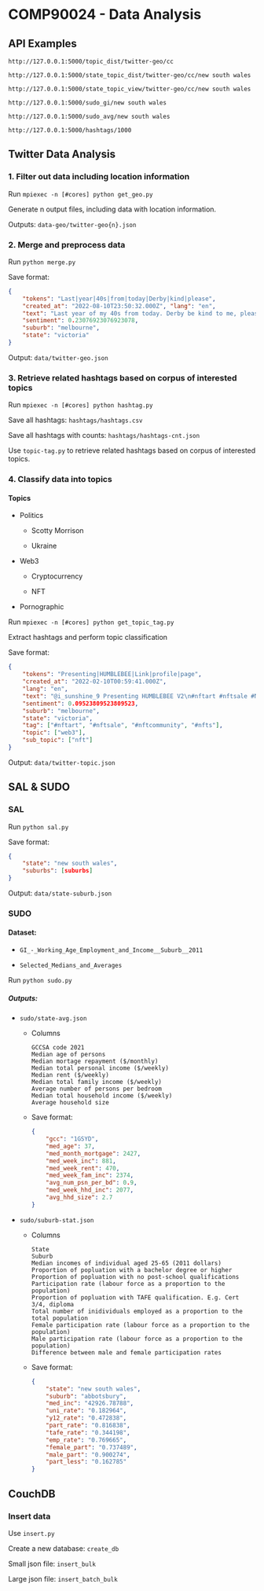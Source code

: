 # COMP90024 - Data Analysis



## API Examples

```
http://127.0.0.1:5000/topic_dist/twitter-geo/cc

http://127.0.0.1:5000/state_topic_dist/twitter-geo/cc/new south wales

http://127.0.0.1:5000/state_topic_view/twitter-geo/cc/new south wales

http://127.0.0.1:5000/sudo_gi/new south wales

http://127.0.0.1:5000/sudo_avg/new south wales

http://127.0.0.1:5000/hashtags/1000
```



## Twitter Data Analysis

### 1. Filter out data including location information

Run `mpiexec -n [#cores] python get_geo.py`

Generate n output files, including data with location information.

Outputs: `data-geo/twitter-geo{n}.json`



### 2. Merge and preprocess data

Run `python merge.py`

Save format: 

```json
{
    "tokens": "Last|year|40s|from|today|Derby|kind|please",
    "created_at": "2022-08-10T23:50:32.000Z", "lang": "en",
    "text": "Last year of my 40s from today. Derby be kind to me, please.",
    "sentiment": 0.23076923076923078,
    "suburb": "melbourne",
    "state": "victoria"
}
```

Output: `data/twitter-geo.json`



### 3. Retrieve related hashtags based on corpus of interested topics

Run `mpiexec -n [#cores] python hashtag.py`

Save all hashtags: `hashtags/hashtags.csv`

Save all hashtags with counts: `hashtags/hashtags-cnt.json`

Use `topic-tag.py` to retrieve related hashtags based on corpus of interested topics.



### 4. Classify data into topics

#### Topics

* Politics

  * Scotty Morrison

  * Ukraine

* Web3

  * Cryptocurrency

  * NFT

* Pornographic

Run `mpiexec -n [#cores] python get_topic_tag.py`

Extract hashtags and perform topic classification

Save format:

```json
{
    "tokens": "Presenting|HUMBLEBEE|Link|profile|page",
    "created_at": "2022-02-10T00:59:41.000Z",
    "lang": "en",
    "text": "@i_sunshine_9 Presenting HUMBLEBEE V2\n#nftart #nftsale #NFTCommunity #NFTs \nLink on profile page to @opensea ---------------------------\nhttps://t.co/HhkdBcK7T7",
    "sentiment": 0.09523809523809523,
    "suburb": "melbourne",
    "state": "victoria",
    "tag": ["#nftart", "#nftsale", "#nftcommunity", "#nfts"],
    "topic": ["web3"],
    "sub_topic": ["nft"]
}
```

Output: `data/twitter-topic.json`



## SAL & SUDO

### SAL

Run `python sal.py`

Save format:

```json
{
    "state": "new south wales",
    "suburbs": [suburbs]
}
```

Output: `data/state-suburb.json`



### SUDO

#### Dataset:

* `GI_-_Working_Age_Employment_and_Income__Suburb__2011`

* `Selected_Medians_and_Averages`

Run `python sudo.py`

##### Outputs:

* `sudo/state-avg.json`

  * Columns

    ```
    GCCSA code 2021
    Median age of persons
    Median mortage repayment ($/monthly)
    Median total personal income ($/weekly)
    Median rent ($/weekly)
    Median total family income ($/weekly)
    Average number of persons per bedroom
    Median total household income ($/weekly)
    Average household size
    ```

  * Save format:

    ```json
    {
        "gcc": "1GSYD",
        "med_age": 37,
        "med_month_mortgage": 2427,
        "med_week_inc": 881,
        "med_week_rent": 470,
        "med_week_fam_inc": 2374,
        "avg_num_psn_per_bd": 0.9,
        "med_week_hhd_inc": 2077,
        "avg_hhd_size": 2.7
    }
    ```

* `sudo/suburb-stat.json`

  * Columns

    ```
    State
    Suburb
    Median incomes of individual aged 25-65 (2011 dollars)
    Proportion of popluation with a bachelor degree or higher
    Proportion of popluation with no post-school qualifications
    Participation rate (labour force as a proportion to the population)
    Proportion of popluation with TAFE qualification. E.g. Cert 3/4, diploma
    Total number of inidividuals employed as a proportion to the total population
    Female participation rate (labour force as a proportion to the population)
    Male participation rate (labour force as a proportion to the population)
    Difference between male and female participation rates
    ```

  * Save format:

    ```json
    {
        "state": "new south wales",
        "suburb": "abbotsbury",
        "med_inc": "42926.78788",
        "uni_rate": "0.182964",
        "y12_rate": "0.472838",
        "part_rate": "0.816838",
        "tafe_rate": "0.344198",
        "emp_rate": "0.769665",
        "female_part": "0.737489",
        "male_part": "0.900274",
        "part_less": "0.162785"
    }
    ```




## CouchDB

### Insert data

Use `insert.py`

Create a new database: `create_db`

Small json file: `insert_bulk`

Large json file: `insert_batch_bulk`


